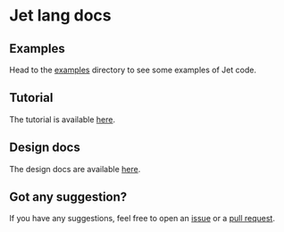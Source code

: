 # Jet lang docs

## Examples

Head to the [examples](examples) directory to see some examples of Jet code.

## Tutorial

The tutorial is available [here](tutorial/).

## Design docs

The design docs are available [here](design/).

## Got any suggestion?

If you have any suggestions, feel free to open an [issue](lnk-issues)
or a [pull request](lnk-pr).

[lnk-issues]: https://github.com/Jet4You/Jet/issues
[lnk-pr]: https://github.com/Jet4You/Jet/pulls
